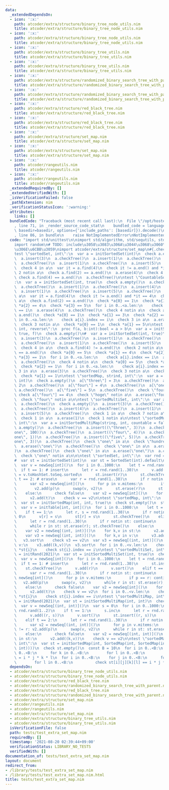 ```yaml
---
data:
  _extendedDependsOn:
  - icon: ':x:'
    path: atcoder/extra/structure/binary_tree_node_utils.nim
    title: atcoder/extra/structure/binary_tree_node_utils.nim
  - icon: ':x:'
    path: atcoder/extra/structure/binary_tree_node_utils.nim
    title: atcoder/extra/structure/binary_tree_node_utils.nim
  - icon: ':x:'
    path: atcoder/extra/structure/binary_tree_utils.nim
    title: atcoder/extra/structure/binary_tree_utils.nim
  - icon: ':x:'
    path: atcoder/extra/structure/binary_tree_utils.nim
    title: atcoder/extra/structure/binary_tree_utils.nim
  - icon: ':x:'
    path: atcoder/extra/structure/randomized_binary_search_tree_with_parent.nim
    title: atcoder/extra/structure/randomized_binary_search_tree_with_parent.nim
  - icon: ':x:'
    path: atcoder/extra/structure/randomized_binary_search_tree_with_parent.nim
    title: atcoder/extra/structure/randomized_binary_search_tree_with_parent.nim
  - icon: ':x:'
    path: atcoder/extra/structure/red_black_tree.nim
    title: atcoder/extra/structure/red_black_tree.nim
  - icon: ':x:'
    path: atcoder/extra/structure/red_black_tree.nim
    title: atcoder/extra/structure/red_black_tree.nim
  - icon: ':x:'
    path: atcoder/extra/structure/set_map.nim
    title: atcoder/extra/structure/set_map.nim
  - icon: ':x:'
    path: atcoder/extra/structure/set_map.nim
    title: atcoder/extra/structure/set_map.nim
  - icon: ':x:'
    path: atcoder/rangeutils.nim
    title: atcoder/rangeutils.nim
  - icon: ':x:'
    path: atcoder/rangeutils.nim
    title: atcoder/rangeutils.nim
  _extendedRequiredBy: []
  _extendedVerifiedWith: []
  _isVerificationFailed: false
  _pathExtension: nim
  _verificationStatusIcon: ':warning:'
  attributes:
    links: []
  bundledCode: "Traceback (most recent call last):\n  File \"/opt/hostedtoolcache/Python/3.9.6/x64/lib/python3.9/site-packages/onlinejudge_verify/documentation/build.py\"\
    , line 71, in _render_source_code_stat\n    bundled_code = language.bundle(stat.path,\
    \ basedir=basedir, options={'include_paths': [basedir]}).decode()\n  File \"/opt/hostedtoolcache/Python/3.9.6/x64/lib/python3.9/site-packages/onlinejudge_verify/languages/nim.py\"\
    , line 86, in bundle\n    raise NotImplementedError\nNotImplementedError\n"
  code: "import std/unittest\n\nimport std/algorithm, std/sequtils, std/sets, std/tables\n\
    import random\n# TODO: include\u3058\u3083\u306A\u3044\u3068\u3060\u3081\u306A\
    \u306E\u6CBB\u3059\nimport atcoder/extra/structure/set_map\n#{.checks:on.}\n\n\
    test \"sortedSet, int\":\n  var a = initSortedSet(int)\n  check a.empty()\n  a.checkTree()\n\
    \  a.insert(3)\n  a.checkTree()\n  a.insert(1)\n  a.checkTree()\n  a.insert(4)\n\
    \  a.checkTree()\n  a.insert(1)\n  a.checkTree()\n  a.insert(5)\n  a.checkTree()\n\
    \  check 4 in a\n  var it = a.find(4)\n  check it != a.end() and *it == 4\n  check\
    \ 2 notin a\n  check a.find(2) == a.end()\n  a.erase(4)\n  check 4 notin a\n \
    \ check a.find(4) == a.end()\n  a.checkTree()\n\ntest \"CountableSortedSet, int\"\
    :\n  var a = initSortedSet(int, true)\n  check a.empty()\n  a.checkTree()\n  a.insert(3)\n\
    \  a.checkTree()\n  a.insert(1)\n  a.checkTree()\n  a.insert(4)\n  a.checkTree()\n\
    \  a.insert(1)\n  a.checkTree()\n  a.insert(5)\n  a.checkTree()\n  check 4 in\
    \ a\n  var it = a.find(4)\n  check it != a.end() and *it == 4\n  check 2 notin\
    \ a\n  check a.find(2) == a.end()\n  check *a{0} == 1\n  check *a{1} == 3\n  check\
    \ *a{2} == 4\n  check *a{3} == 5\n  for i in 0..<a.len:\n    check a{i}.index\
    \ == i\n  a.erase(4)\n  a.checkTree()\n  check 4 notin a\n  check a.find(4) ==\
    \ a.end()\n  check *a{0} == 1\n  check *a{1} == 3\n  check *a{2} == 5\n  for i\
    \ in 0..<a.len:\n    check a{i}.index == i\n  check 3 in a\n  a.erase(3)\n  a.checkTree()\n\
    \  check 3 notin a\n  check *a{0} == 1\n  check *a{1} == 5\n\ntest \"CountableSortedSet,\
    \ int, reverse\":\n  proc f(a, b:int):bool = a > b\n  var a = initSortedSet(int,\
    \ true, f)\n  check a.empty()\n#  var a = initSortedSet(int, true)\n  a.checkTree()\n\
    \  a.insert(3)\n  a.checkTree()\n  a.insert(1)\n  a.checkTree()\n  a.insert(4)\n\
    \  a.checkTree()\n  a.insert(1)\n  a.checkTree()\n  a.insert(5)\n  a.checkTree()\n\
    \  check 4 in a\n  check a.find(4) != a.end()\n  check 2 notin a\n  check a.find(2)\
    \ == a.end()\n  check *a{0} == 5\n  check *a{1} == 4\n  check *a{2} == 3\n  check\
    \ *a{3} == 1\n  for i in 0..<a.len:\n    check a{i}.index == i\n  a.erase(4)\n\
    \  a.checkTree()\n  check 4 notin a\n  check *a{0} == 5\n  check *a{1} == 3\n\
    \  check *a{2} == 1\n  for i in 0..<a.len:\n    check a{i}.index == i\n  check\
    \ 3 in a\n  a.erase(3)\n  a.checkTree()\n  check 3 notin a\n  check *a{0} == 5\n\
    \  check *a{1} == 1\n\ntest \"sortedMap, strind, int\":\n  var a = initSortedMap(string,\
    \ int)\n  check a.empty()\n  a[\"three\"] = 3\n  a.checkTree()\n  a[\"one\"] =\
    \ 2\n  a.checkTree()\n  a[\"four\"] = 4\n  a.checkTree()\n  a[\"one\"] = 1\n \
    \ a.checkTree()\n  a[\"five\"] = 5\n  a.checkTree()\n  check \"four\" in a\n \
    \ check a[\"four\"] == 4\n  check \"hoge\" notin a\n  a.erase(\"four\")\n  a.checkTree()\n\
    \  check \"four\" notin a\n\ntest \"sortedMultiSet, int\":\n  var a = initSortedMultiSet(int)\n\
    \  a.checkTree()\n  check a.empty()\n  a.insert(3)\n  a.checkTree()\n  a.insert(1)\n\
    \  a.checkTree()\n  a.insert(4)\n  a.checkTree()\n  a.insert(1)\n  a.checkTree()\n\
    \  a.insert(5)\n  a.checkTree()\n  check 1 in a\n  check 7 notin a\n  a.erase(1)\n\
    \  check 1 in a\n  a.erase(1)\n  check 1 notin a\n\ntest \"sortedMultiMap, string,\
    \ int\":\n  var a = initSortedMultiMap(string, int, countable = false)\n  check\
    \ a.empty()\n  a.checkTree()\n  a.insert((\"three\", 3))\n  a.checkTree()\n  a.insert((\"\
    one\", 100))\n  a.checkTree()\n  a.insert((\"four\", 4))\n  a.checkTree()\n  a.insert((\"\
    one\", 1))\n  a.checkTree()\n  a.insert((\"five\", 5))\n  a.checkTree()\n  a.insert((\"\
    one\", 3))\n  a.checkTree()\n  check \"one\" in a\n  check \"hundred\" notin a\n\
    \  a.erase(\"one\")\n  a.checkTree()\n  check \"one\" in a\n  a.erase(\"one\"\
    )\n  a.checkTree()\n  check \"one\" in a\n  a.erase(\"one\")\n  a.checkTree()\n\
    \  check \"one\" notin a\n\n\ntest \"sortedSet, int\":\n  var rnd = initRand(2021)\n\
    #  var st = initSortedSet(int)\n  var st = SortedSet(int).default\n  check st.empty()\n\
    \  var v = newSeq[int]()\n  for i in 0..1000:\n    let t = rnd.rand(1..2)\n  \
    \  if t == 1: # insert\n      let r = rnd.rand(1..30)\n      v.add(r)\n      v\
    \ = v.toHashSet.toSeq.sorted\n      st.insert(r)\n      st.checkTree()\n    elif\
    \ t == 2: # erase\n      var r = rnd.rand(1..30)\n      if r notin st: continue\n\
    \      var v2 = newSeq[int]()\n      for p in v.mitems:\n        if p == r: continue\n\
    \        v2.add(p)\n      swap(v, v2)\n      st.erase(r)\n      st.checkTree()\n\
    \    else:\n      check false\n    var v2 = newSeq[int]()\n    for t in st:\n\
    \      v2.add(t)\n    check v == v2\n\ntest \"sortedMap, int\":\n  var rnd = initRand(2021)\n\
    \  var st = initSortedMap(int, int, true)\n  check st.empty()\n  st.checkTree()\n\
    \  var v = initTable[int, int]()\n  for i in 0..1000:\n    let t = rnd.rand(1..2)\n\
    \    if t == 1:\n      let r, s = rnd.rand(1..30)\n      if r notin v: v[r] =\
    \ 0\n      v[r] = s\n      st[r] = s\n      st.checkTree()\n    elif t == 2:\n\
    \      let r = rnd.rand(1..30)\n      if r notin st: continue\n      v.del(r)\n\
    \      while r in st: st.erase(r); st.checkTree()\n    else:\n      check false\n\
    \    var v2 = newSeq[(int, int)]()\n    for k,v in st:\n      v2.add((k,v))\n\
    \    var v3 = newSeq[(int, int)]()\n    for k,v in v:\n      v3.add((k,v))\n \
    \   v3.sort\n    check v3 == v2\n  var v3 = newSeq[(int, int)]()\n  for k,v in\
    \ v:\n    v3.add((k,v))\n  v3.sort\n  for i in 0..<v.len:\n    check v3[i] ==\
    \ *st{i}\n    check st{i}.index == i\n\ntest \"sortedMultiSet, int\":\n  var rnd\
    \ = initRand(2021)\n  var st = initSortedMultiSet(int, true)\n  check st.empty()\n\
    \  var v = newSeq[int]()\n  for i in 0..1000:\n    let t = rnd.rand(1..2)\n  \
    \  if t == 1: # insert\n      let r = rnd.rand(1..30)\n      st.insert(r)\n  \
    \    st.checkTree()\n      v.add(r)\n      v.sort()\n    elif t == 2: # erase\n\
    \      var r = rnd.rand(1..30)\n      if r notin st: continue\n      var v2 =\
    \ newSeq[int]()\n      for p in v.mitems:\n        if p == r: continue\n     \
    \   v2.add(p)\n      swap(v, v2)\n      while r in st: st.erase(r);st.checkTree()\n\
    \    else:\n      check false\n    var v2 = newSeq[int]()\n    for t in st:\n\
    \      v2.add(t)\n    check v == v2\n  for i in 0..<v.len:\n    check v[i] ==\
    \ *st{i}\n    check st{i}.index == i\n\ntest \"sortedMultiMap, int\":\n  var rnd\
    \ = initRand(2021)\n  var st = initSortedMultiMap(int, int)\n  check st.empty()\n\
    \  var v = newSeq[(int, int)]()\n  var s = 0\n  for i in 0..1000:\n    let t =\
    \ rnd.rand(1..2)\n    if t == 1:\n      s.inc\n      let r = rnd.rand(1..30)\n\
    \      v.add((r, s))\n      v.sort()\n      st.insert((r, s))\n      st.checkTree()\n\
    \    elif t == 2:\n      let r = rnd.rand(1..30)\n      if r notin st: continue\n\
    \      var v2 = newSeq[(int, int)]()\n      for p in v.mitems:\n        if p[0]\
    \ != r: v2.add(p)\n      swap(v, v2)\n      while r in st: st.erase(r);st.checkTree()\n\
    \    else:\n      check false\n    var v2 = newSeq[(int, int)]()\n    for k,v\
    \ in st:\n      v2.add((k,v))\n    check v == v2\n\ntest \"sortedMapMultiDimension,\
    \ int\":\n  var st = initSortedMap(int, SortedMap(int, SortedMap(int, SortedMap(int,\
    \ int))))\n  check st.empty()\n  const B = 10\n  for i in 0..<B:\n    for j in\
    \ 0..<B:\n      for k in 0..<B:\n        for l in 0..<B:\n          st[i][j][k][l]\
    \ = i * j * k * l\n  for i in 0..<B:\n    for j in 0..<B:\n      for k in 0..<B:\n\
    \        for l in 0..<B:\n          check st[i][j][k][l] == i * j * k * l\n"
  dependsOn:
  - atcoder/extra/structure/binary_tree_node_utils.nim
  - atcoder/extra/structure/binary_tree_node_utils.nim
  - atcoder/extra/structure/red_black_tree.nim
  - atcoder/extra/structure/randomized_binary_search_tree_with_parent.nim
  - atcoder/extra/structure/red_black_tree.nim
  - atcoder/extra/structure/randomized_binary_search_tree_with_parent.nim
  - atcoder/extra/structure/set_map.nim
  - atcoder/rangeutils.nim
  - atcoder/rangeutils.nim
  - atcoder/extra/structure/set_map.nim
  - atcoder/extra/structure/binary_tree_utils.nim
  - atcoder/extra/structure/binary_tree_utils.nim
  isVerificationFile: false
  path: tests/test_extra_set_map.nim
  requiredBy: []
  timestamp: '2021-08-20 02:39:44+09:00'
  verificationStatus: LIBRARY_NO_TESTS
  verifiedWith: []
documentation_of: tests/test_extra_set_map.nim
layout: document
redirect_from:
- /library/tests/test_extra_set_map.nim
- /library/tests/test_extra_set_map.nim.html
title: tests/test_extra_set_map.nim
---
```

